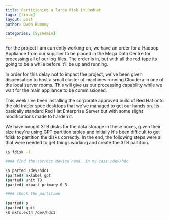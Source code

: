 ```yaml
---
title: Partitioning a large disk in RedHat
tags: [linux]
layout: post
author: Owen Rumney

categories: [SysAdmin]
---
```


For the project I am currently working on, we have an order for a Hadoop Appliance from our supplier to be placed in the Mega Data Centre for processing all of our log files. The order is in, but with all the red tape its going to be a while before it'll be up and running.

In order for this delay not to impact the project, we've been given dispensation to host a small cluster of machines running Cloudera in one of the local server rooms. This will give us our processing capability while we wait for the main appliance to be commissioned.

This week I've been installing the corporate approved build of Red Hat onto the old trader spec desktops that we've managed to get our hands on. Its basically standard Red Hat Enterprise Server but with some slight modifications made to harden it.

We have bought 3TB disks for the data storage in these boxes, given their size they're using GPT partition tables and initially it's been difficult to get fdisk to partition the disks correctly. In the end,
the following steps were all that were needed to get things working and create the 3TB partition.

```bash
\$ fdisk -l

#### find the correct device name, in my case /dev/hdc

\$ parted /dev/hdc1
(parted) mklabel gpt
(parted) unit TB
(parted) mkpart primary 0 3

#### check the partition

(parted) p
(parted) quit
\$ mkfs.ext4 /dev/hdc1
```
